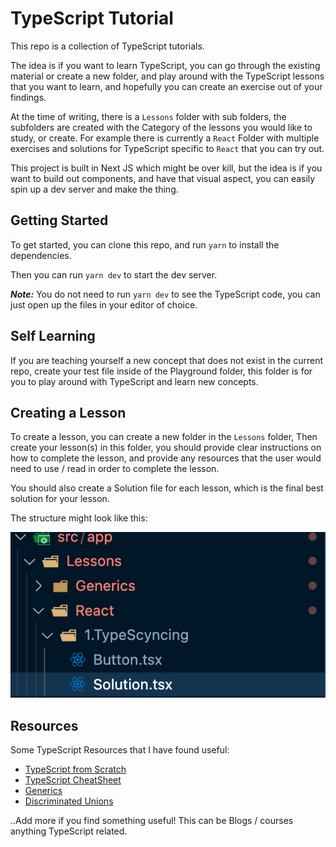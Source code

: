 # TypeScript Tutorial

This repo is a collection of TypeScript tutorials.

The idea is if you want to learn TypeScript, you can go through the existing material or create a new folder, and play around with the TypeScript lessons that you want to learn, and hopefully you can create an exercise out of your findings.

At the time of writing, there is a `Lessons` folder with sub folders, the subfolders are created with the Category of the lessons you would like to study, or create. For example there is currently a `React` Folder with multiple exercises and solutions for TypeScript specific to `React` that you can try out.

This project is built in Next JS which might be over kill, but the idea is if you want to build out components, and have that visual aspect, you can easily spin up a dev server and make the thing. 

## Getting Started

To get started, you can clone this repo, and run `yarn` to install the dependencies.

Then you can run `yarn dev` to start the dev server.


**_Note:_** You do not need to run `yarn dev` to see the
TypeScript code, you can just open up the files in your editor of choice.

## Self Learning

If you are teaching yourself a new concept that does not exist in the current repo, create your test file inside of the Playground folder, this folder is for you to play around with TypeScript and learn new concepts.


## Creating a Lesson

To create a lesson, you can create a new folder in the `Lessons` folder, 
Then create your lesson(s) in this folder, you should provide clear instructions on how to complete the lesson, and provide any resources that the user would need to use / read in order to complete the lesson.

You should also create a Solution file for each lesson, which is the final best solution for your lesson. 

The structure might look like this: 

![Alt text](/public/img/image.png)

## Resources

Some TypeScript Resources that I have found useful:

- [TypeScript from Scratch](https://www.typescriptlang.org/docs/handbook/typescript-from-scratch.html)
- [TypeScript CheatSheet](typescriptlang.org/cheatsheets)
- [Generics](https://www.typescriptlang.org/docs/handbook/2/generics.html)
- [Discriminated Unions ](https://www.totaltypescript.com/discriminated-unions-are-a-devs-best-friend)

..Add more if you find something useful! This can be Blogs / courses anything TypeScript related.